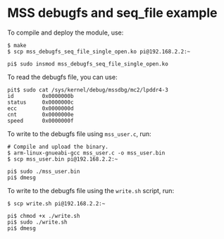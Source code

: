 
# MSS debugfs and seq_file example


To compile and deploy the module, use:

```shell
$ make
$ scp mss_debugfs_seq_file_single_open.ko pi@192.168.2.2:~

pi$ sudo insmod mss_debugfs_seq_file_single_open.ko
```

To read the debugfs file, you can use:

```shell
pit$ sudo cat /sys/kernel/debug/mssdbg/mc2/lpddr4-3
id         0x0000000b
status     0x0000000c
ecc        0x0000000d
cnt        0x0000000e
speed      0x0000000f
```

To write to the debugfs file using `mss_user.c`, run:

```shell
# Compile and upload the binary.
$ arm-linux-gnueabi-gcc mss_user.c -o mss_user.bin
$ scp mss_user.bin pi@192.168.2.2:~

pi$ sudo ./mss_user.bin
pi$ dmesg
```

To write to the debugfs file using the `write.sh` script, run:

```shell
$ scp write.sh pi@192.168.2.2:~

pi$ chmod +x ./write.sh
pi$ sudo ./write.sh
pi$ dmesg

```

